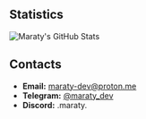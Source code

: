 ## Statistics

![Maraty's GitHub Stats](https://github-readme-stats.vercel.app/api?username=maraty&show_icons=true&theme=dark)

## Contacts

- **Email:** maraty-dev@proton.me
- **Telegram:** [@maraty_dev](https://t.me/maraty_dev)
- **Discord:** .maraty.
